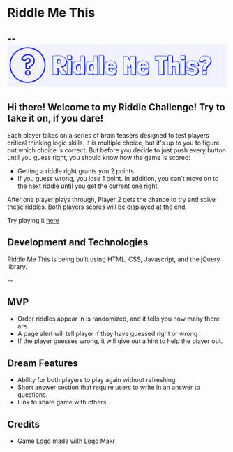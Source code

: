 # Riddle Me This
--
![riddle](Logomakr_8kV080.png)
--
## Hi there! Welcome to my Riddle Challenge! Try to take it on, if you dare!

Each player takes on a series of brain teasers designed to test players critical thinking logic skills. It is multiple choice, but it's up to you to figure out which choice is correct. But before you decide to just push every button until you guess right, you should know how the game is scored:

+ Getting a riddle right grants you 2 points.
+ If you guess wrong, you lose 1 point. In addition, you can't move on to the next riddle until you get the current one right.  

After one player plays through, Player 2 gets the chance to try and solve these riddles. Both players scores will be displayed at the end.

Try playing it [here](https://michaelm999.github.io/Projects/riddlemethis/questions.html)

## Development and Technologies

Riddle Me This is being built using HTML, CSS, Javascript, and the jQuery library.

--

## MVP
+ Order riddles appear in is randomized, and it tells you how many there are.
+ A page alert will tell player if they have guessed right or wrong
+ If the player guesses wrong, it will give out a hint to help the player out.

## Dream Features
+ Ability for both players to play again without refreshing
+ Short answer section that require users to write in an answer to questions.
+ Link to share game with others.

## Credits
+ Game Logo made with [Logo Makr](https://logomakr.com/)
